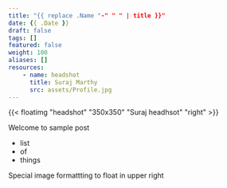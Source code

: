 ```yaml
---
title: "{{ replace .Name "-" " " | title }}"
date: {{ .Date }}
draft: false
tags: []
featured: false
weight: 100
aliases: []
resources:
    - name: headshot
      title: Suraj Marthy
      src: assets/Profile.jpg
---
```

{{< floatimg "headshot" "350x350" "Suraj headhsot" "right" >}}

Welcome to sample post

- list
- of 
- things

Special image formattting to float in upper right